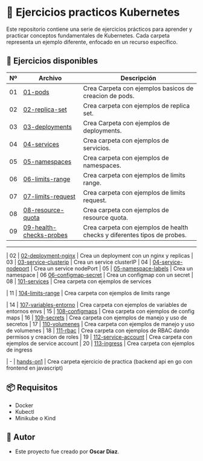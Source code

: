# 📄 Ejercicios practicos Kubernetes

Este repositorio contiene una serie de ejercicios prácticos para aprender y practicar conceptos fundamentales de Kubernetes. Cada carpeta representa un ejemplo diferente, enfocado en un recurso específico.

## 📂 Ejercicios disponibles

| Nº | Archivo | Descripción |
|----|---------|-------------|
| 01 | [01-pods](./01-pods/) | Crea Carpeta con ejemplos basicos de creacion de pods. |
| 02 | [02-replica-set](./02-replica-set/) | Crea carpeta con ejemplos de replica set. |
| 03 | [03-deployments](./03-deployments/) | Crea Carpeta con ejemplos de deployments.|
| 04 | [04-services](./04-services/) | Crea carpeta con ejemplos de servicios. |
| 05 | [05-namespaces](./05-namespaces/) | Crea carpeta con ejemplos de namespaces. |
| 06 | [06-limits-range](./06-limits-range/) | Crea carpeta con ejemplos de limits range. |
| 07 | [07-limits-request](./07-limits-request/) | Crea carpeta con ejemplos de limits request. |
| 08 | [08-resource-quota](./08-resource-quota/) | Crea carpeta con ejemplos de resource quota. |
| 09 | [09-health-checks-probes](./09-health-checks-probes/) | Crea carpeta con ejemplos de health checks y diferentes tipos de probes. |
------
| 02 | [02-deployment-nginx](./02-deployment-nginx/) | Crea un deployment con un nginx y replicas
| 03 | [03-service-clusterip](./03-service-clusterip/) | Crea un service clusterIP
| 04 | [04-service-nodeport](./04-service-nodeport/) | Crea un service nodePort
| 05 | [05-namespace-labels](./05-namespace-labels/) | Crea un namespace
| 06 [06-configmap-secret](./06-configmap-secret/) | Crea un configmap con un secret
| 08 | [101-services](./101-services/) | Crea carpeta con ejemplos de  services


| 11 | [104-limits-range](./104-limits-range/) | Crea carpeta con ejemplos de limits range


| 14 | [107-variables-entorno](./107-variables-entorno/) | Crea carpeta con ejemplos de variables de entornos envs
| 15 | [108-configmaps](./108-configmaps/) | Crea carpeta con ejemplos de config maps
| 16 | [109-secrets](./109-secrets/) | Crea carpeta con ejemplos de manejo y uso de secretos
| 17 | [110-volumenes](./110-volumenes/) | Crea carpeta con ejemplos de manejo y uso de volumenes
| 18 | [111-rbac](./111-rbac/) | Crea carpeta con ejemplos de RBAC dando permisos y creacion de roles
| 19 | [112-service-account](./112-service-account/) | Crea carpeta con ejemplos de service account
| 20 | [113-ingress](./113-ingress/) | Crea carpeta con ejemplos de ingress

| - | [hands-on1](./hands-on1/) | Crea carpeta ejercicio de practica (backend api en go con frontend en javascript)

## 📦 Requisitos

- Docker
- Kubectl
- Minikube o Kind


## 🙌 Autor

- Este proyecto fue creado por **Oscar Diaz**.